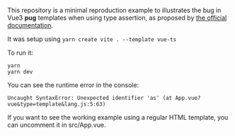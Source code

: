 This repository is a minimal reproduction example to illustrates the bug in Vue3 **pug** templates when using type assertion, as proposed by [the official documentation](https://vuejs.org/guide/typescript/overview.html#typescript-in-templates).

It was setup using `yarn create vite . --template vue-ts`

To run it:

```
yarn
yarn dev
```

You can see the runtime error in the console:
```
Uncaught SyntaxError: Unexpected identifier 'as' (at App.vue?vue&type=template&lang.js:5:63)
```

If you want to see the working example using a regular HTML template, you can uncomment it in src/App.vue.
